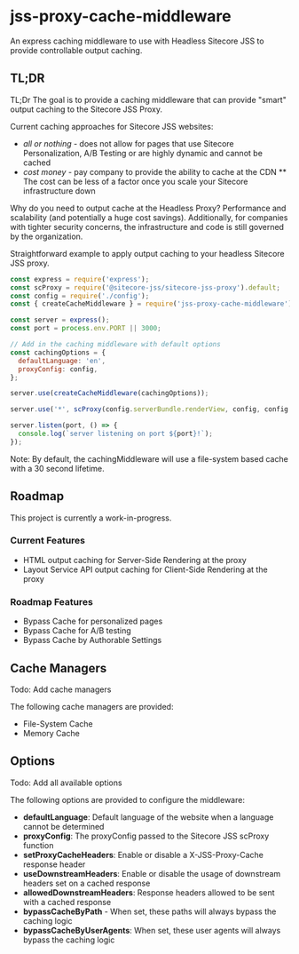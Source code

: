 
# jss-proxy-cache-middleware

An express caching middleware to use with Headless Sitecore JSS to provide controllable output caching.

## TL;DR

TL;Dr The goal is to provide a caching middleware that can provide "smart" output caching to the Sitecore JSS Proxy. 

Current caching approaches for Sitecore JSS websites:

* _all or nothing_ - does not allow for pages that use Sitecore Personalization, A/B Testing or are highly dynamic and cannot be cached
* _cost money_ - pay company to provide the ability to cache at the CDN
** The cost can be less of a factor once you scale your Sitecore infrastructure down

Why do you need to output cache at the Headless Proxy? Performance and scalability (and potentially a huge cost savings). Additionally, for companies with tighter security concerns, the infrastructure and code is still governed by the organization.

Straightforward example to apply output caching to your headless Sitecore JSS proxy. 
```javascript
const express = require('express');
const scProxy = require('@sitecore-jss/sitecore-jss-proxy').default;
const config = require('./config');
const { createCacheMiddleware } = require('jss-proxy-cache-middleware');

const server = express();
const port = process.env.PORT || 3000;

// Add in the caching middleware with default options
const cachingOptions = {
  defaultLanguage: 'en',
  proxyConfig: config,
};

server.use(createCacheMiddleware(cachingOptions));

server.use('*', scProxy(config.serverBundle.renderView, config, config.serverBundle.parseRouteUrl));

server.listen(port, () => {
  console.log(`server listening on port ${port}!`);
});
```
Note: By default, the cachingMiddleware will use a file-system based cache with a 30 second lifetime.

## Roadmap

This project is currently a work-in-progress.

### Current Features

- HTML output caching for Server-Side Rendering at the proxy 
- Layout Service API output caching for Client-Side Rendering at the proxy

### Roadmap Features

- Bypass Cache for personalized pages
- Bypass Cache for A/B testing
- Bypass Cache by Authorable Settings

## Cache Managers

Todo: Add cache managers

The following cache managers are provided:

- File-System Cache
- Memory Cache

## Options

Todo: Add all available options

The following options are provided to configure the middleware:
- **defaultLanguage**: Default language of the website when a language cannot be determined
- **proxyConfig**: The proxyConfig passed to the Sitecore JSS scProxy function
- **setProxyCacheHeaders**: Enable or disable a X-JSS-Proxy-Cache response header
- **useDownstreamHeaders**: Enable or disable the usage of downstream headers set on a cached response
- **allowedDownstreamHeaders**: Response headers allowed to be sent with a cached response
- **bypassCacheByPath** - When set, these paths will always bypass the caching logic
- **bypassCacheByUserAgents**: When set, these user agents will always bypass the caching logic